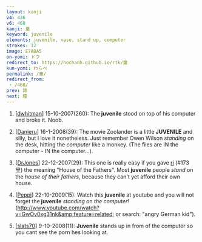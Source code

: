 ```yaml
---
layout: kanji
v4: 436
v6: 468
kanji: 童
keyword: juvenile
elements: juvenile, vase, stand up, computer
strokes: 12
image: E7ABA5
on-yomi: ドウ
redirect_to: https://hochanh.github.io/rtk/童
kun-yomi: わらべ
permalink: /童/
redirect_from:
 - /468/
prev: 諦
next: 瞳
---
```


1) [<a href="http://kanji.koohii.com/profile/dwhitman">dwhitman</a>] 15-10-2007(260): The<strong> juvenile</strong> stood on top of his computer and broke it. Noob.

2) [<a href="http://kanji.koohii.com/profile/Danieru">Danieru</a>] 16-1-2008(39): The movie Zoolander is a little<strong> JUVENILE</strong> and silly, but I love it nonetheless. Just remember Owen Wilson <em>standing</em> on the desk, hitting the <em>computer</em> like a monkey. (The files are IN the computer - IN the computer...).

3) [<a href="http://kanji.koohii.com/profile/DrJones">DrJones</a>] 22-12-2007(29): This one is really easy if you gave <a href="../v4/173.html">ri</a> (#173 里) the meaning &quot;House of the Fathers&quot;. Most <strong>juvenile</strong> people <em>stand</em> on the <em>house of their fathers</em>, because they can&#039;t yet afford their own house.

4) [<a href="http://kanji.koohii.com/profile/Peppi">Peppi</a>] 22-10-2009(15): Watch this<strong> juvenile</strong> at youtube and you will not forget the<strong> juvenile</strong> <em>standing</em> on <em>the computer</em>! (<a href="http://www.youtube.com/watch?v=GwOv0xg31nk&amp;feature=related">http://www.youtube.com/watch?v=GwOv0xg31nk&amp;feature=related</a>; or search: &quot;angry German kid&quot;).

5) [<a href="http://kanji.koohii.com/profile/slats70">slats70</a>] 9-10-2008(11): <strong>Juvenile</strong> stands up in from of the computer so you cant see the porn hes looking at.

